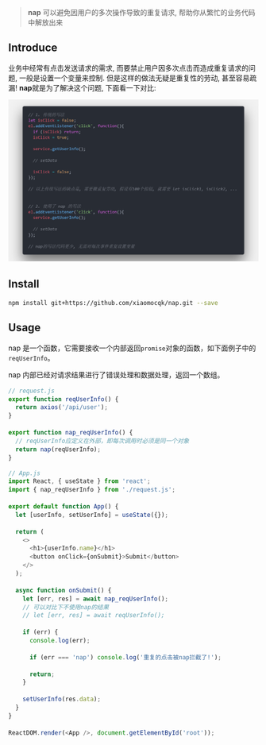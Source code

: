 > **nap** 可以避免因用户的多次操作导致的重复请求, 帮助你从繁忙的业务代码中解放出来

## Introduce

业务中经常有点击发送请求的需求, 而要禁止用户因多次点击而造成重复请求的问题, 一般是设置一个变量来控制. 但是这样的做法无疑是重复性的劳动, 甚至容易疏漏! **nap**就是为了解决这个问题, 下面看一下对比:

![Image text](https://raw.githubusercontent.com/xiaomocqk/images_folder/master/nap/code.png)

## Install

```sh
npm install git+https://github.com/xiaomocqk/nap.git --save
```

## Usage

nap 是一个函数，它需要接收一个内部返回`promise`对象的函数，如下面例子中的`reqUserInfo`。

nap 内部已经对请求结果进行了错误处理和数据处理，返回一个数组。

```js
// request.js
export function reqUserInfo() {
  return axios('/api/user');
}

export function nap_reqUserInfo() {
  // reqUserInfo应定义在外部，即每次调用时必须是同一个对象
  return nap(reqUserInfo);
}
```

```js
// App.js
import React, { useState } from 'react';
import { nap_reqUserInfo } from './request.js';

export default function App() {
  let [userInfo, setUserInfo] = useState({});

  return (
    <>
      <h1>{userInfo.name}</h1>
      <button onClick={onSubmit}>Submit</button>
    </>
  );

  async function onSubmit() {
    let [err, res] = await nap_reqUserInfo();
    // 可以对比下不使用nap的结果
    // let [err, res] = await reqUserInfo();

    if (err) {
      console.log(err);

      if (err === 'nap') console.log('重复的点击被nap拦截了!');

      return;
    }

    setUserInfo(res.data);
  }
}

ReactDOM.render(<App />, document.getElementById('root'));
```
